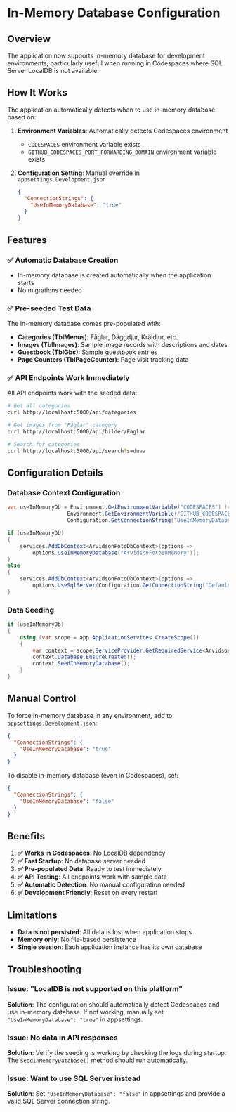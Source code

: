 # In-Memory Database Configuration

## Overview

The application now supports in-memory database for development environments, particularly useful when running in Codespaces where SQL Server LocalDB is not available.

## How It Works

The application automatically detects when to use in-memory database based on:

1. **Environment Variables**: Automatically detects Codespaces environment
   - `CODESPACES` environment variable exists
   - `GITHUB_CODESPACES_PORT_FORWARDING_DOMAIN` environment variable exists

2. **Configuration Setting**: Manual override in `appsettings.Development.json`
   ```json
   {
     "ConnectionStrings": {
       "UseInMemoryDatabase": "true"
     }
   }
   ```

## Features

### ✅ **Automatic Database Creation**
- In-memory database is created automatically when the application starts
- No migrations needed

### ✅ **Pre-seeded Test Data**
The in-memory database comes pre-populated with:
- **Categories (TblMenus)**: Fåglar, Däggdjur, Kräldjur, etc.
- **Images (TblImages)**: Sample image records with descriptions and dates
- **Guestbook (TblGbs)**: Sample guestbook entries
- **Page Counters (TblPageCounter)**: Page visit tracking data

### ✅ **API Endpoints Work Immediately**
All API endpoints work with the seeded data:
```bash
# Get all categories
curl http://localhost:5000/api/categories

# Get images from "Fåglar" category
curl http://localhost:5000/api/bilder/Faglar

# Search for categories
curl http://localhost:5000/api/search?s=duva
```

## Configuration Details

### Database Context Configuration
```csharp
var useInMemoryDb = Environment.GetEnvironmentVariable("CODESPACES") != null || 
                   Environment.GetEnvironmentVariable("GITHUB_CODESPACES_PORT_FORWARDING_DOMAIN") != null ||
                   Configuration.GetConnectionString("UseInMemoryDatabase") == "true";

if (useInMemoryDb)
{
    services.AddDbContext<ArvidsonFotoDbContext>(options =>
        options.UseInMemoryDatabase("ArvidsonFotoInMemory"));
}
else
{
    services.AddDbContext<ArvidsonFotoDbContext>(options =>
        options.UseSqlServer(Configuration.GetConnectionString("DefaultConnection")));
}
```

### Data Seeding
```csharp
if (useInMemoryDb)
{
    using (var scope = app.ApplicationServices.CreateScope())
    {
        var context = scope.ServiceProvider.GetRequiredService<ArvidsonFotoDbContext>();
        context.Database.EnsureCreated();
        context.SeedInMemoryDatabase();
    }
}
```

## Manual Control

To force in-memory database in any environment, add to `appsettings.Development.json`:

```json
{
  "ConnectionStrings": {
    "UseInMemoryDatabase": "true"
  }
}
```

To disable in-memory database (even in Codespaces), set:

```json
{
  "ConnectionStrings": {
    "UseInMemoryDatabase": "false"
  }
}
```

## Benefits

1. **✅ Works in Codespaces**: No LocalDB dependency
2. **✅ Fast Startup**: No database server needed
3. **✅ Pre-populated Data**: Ready to test immediately
4. **✅ API Testing**: All endpoints work with sample data
5. **✅ Automatic Detection**: No manual configuration needed
6. **✅ Development Friendly**: Reset on every restart

## Limitations

- **Data is not persisted**: All data is lost when application stops
- **Memory only**: No file-based persistence
- **Single session**: Each application instance has its own database

## Troubleshooting

### Issue: "LocalDB is not supported on this platform"
**Solution**: The configuration should automatically detect Codespaces and use in-memory database. If not working, manually set `"UseInMemoryDatabase": "true"` in appsettings.

### Issue: No data in API responses
**Solution**: Verify the seeding is working by checking the logs during startup. The `SeedInMemoryDatabase()` method should run automatically.

### Issue: Want to use SQL Server instead
**Solution**: Set `"UseInMemoryDatabase": "false"` in appsettings and provide a valid SQL Server connection string.